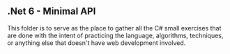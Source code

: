 ## .Net 6 - Minimal API

This folder is to serve as the place to gather all the C# small exercises that are done with the intent of practicing the language, algorithms, techniques, or anything else that doesn't have web development involved.